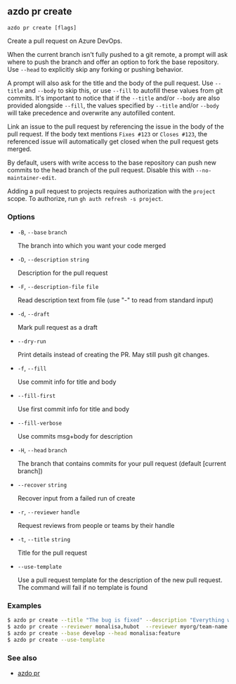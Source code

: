 ## azdo pr create
```
azdo pr create [flags]
```
Create a pull request on Azure DevOps.

When the current branch isn't fully pushed to a git remote, a prompt will ask where
to push the branch and offer an option to fork the base repository. Use `--head` to
explicitly skip any forking or pushing behavior.

A prompt will also ask for the title and the body of the pull request. Use `--title` and
`--body` to skip this, or use `--fill` to autofill these values from git commits.
It's important to notice that if the `--title` and/or `--body` are also provided
alongside `--fill`, the values specified by `--title` and/or `--body` will
take precedence and overwrite any autofilled content.

Link an issue to the pull request by referencing the issue in the body of the pull
request. If the body text mentions `Fixes #123` or `Closes #123`, the referenced issue
will automatically get closed when the pull request gets merged.

By default, users with write access to the base repository can push new commits to the
head branch of the pull request. Disable this with `--no-maintainer-edit`.

Adding a pull request to projects requires authorization with the `project` scope.
To authorize, run `gh auth refresh -s project`.

### Options


* `-B`, `--base` `branch`

	The branch into which you want your code merged

* `-D`, `--description` `string`

	Description for the pull request

* `-F`, `--description-file` `file`

	Read description text from file (use &#34;-&#34; to read from standard input)

* `-d`, `--draft`

	Mark pull request as a draft

* `--dry-run`

	Print details instead of creating the PR. May still push git changes.

* `-f`, `--fill`

	Use commit info for title and body

* `--fill-first`

	Use first commit info for title and body

* `--fill-verbose`

	Use commits msg&#43;body for description

* `-H`, `--head` `branch`

	The branch that contains commits for your pull request (default [current branch])

* `--recover` `string`

	Recover input from a failed run of create

* `-r`, `--reviewer` `handle`

	Request reviews from people or teams by their handle

* `-t`, `--title` `string`

	Title for the pull request

* `--use-template`

	Use a pull request template for the description of the new pull request. The command will fail if no template is found


### Examples

```bash
$ azdo pr create --title "The bug is fixed" --description "Everything works again"
$ azdo pr create --reviewer monalisa,hubot  --reviewer myorg/team-name
$ azdo pr create --base develop --head monalisa:feature
$ azdo pr create --use-template
```

### See also

* [azdo pr](./azdo_pr.md)
